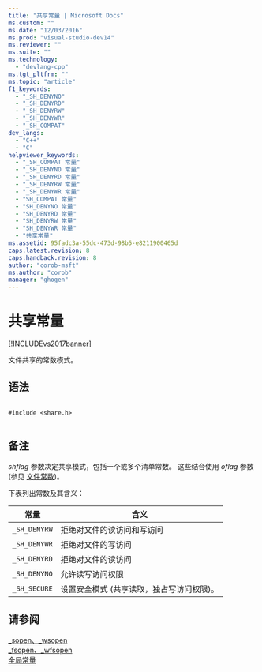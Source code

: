 ```yaml
---
title: "共享常量 | Microsoft Docs"
ms.custom: ""
ms.date: "12/03/2016"
ms.prod: "visual-studio-dev14"
ms.reviewer: ""
ms.suite: ""
ms.technology: 
  - "devlang-cpp"
ms.tgt_pltfrm: ""
ms.topic: "article"
f1_keywords: 
  - "_SH_DENYNO"
  - "_SH_DENYRD"
  - "_SH_DENYRW"
  - "_SH_DENYWR"
  - "_SH_COMPAT"
dev_langs: 
  - "C++"
  - "C"
helpviewer_keywords: 
  - "_SH_COMPAT 常量"
  - "_SH_DENYNO 常量"
  - "_SH_DENYRD 常量"
  - "_SH_DENYRW 常量"
  - "_SH_DENYWR 常量"
  - "SH_COMPAT 常量"
  - "SH_DENYNO 常量"
  - "SH_DENYRD 常量"
  - "SH_DENYRW 常量"
  - "SH_DENYWR 常量"
  - "共享常量"
ms.assetid: 95fadc3a-55dc-473d-98b5-e8211900465d
caps.latest.revision: 8
caps.handback.revision: 8
author: "corob-msft"
ms.author: "corob"
manager: "ghogen"
---
```

# 共享常量
[!INCLUDE[vs2017banner](../assembler/inline/includes/vs2017banner.md)]

文件共享的常数模式。  
  
## 语法  
  
```  
  
#include <share.h>  
  
```  
  
## 备注  
 *shflag* 参数决定共享模式，包括一个或多个清单常数。  这些结合使用 *oflag* 参数 \(参见 [文件常数](../c-runtime-library/file-constants.md)\)。  
  
 下表列出常数及其含义：  
  
|常量|含义|  
|--------|--------|  
|`_SH_DENYRW`|拒绝对文件的读访问和写访问|  
|`_SH_DENYWR`|拒绝对文件的写访问|  
|`_SH_DENYRD`|拒绝对文件的读访问|  
|`_SH_DENYNO`|允许读写访问权限|  
|`_SH_SECURE`|设置安全模式 \(共享读取，独占写访问权限\)。|  
  
## 请参阅  
 [\_sopen、\_wsopen](../c-runtime-library/reference/sopen-wsopen.md)   
 [\_fsopen、\_wfsopen](../c-runtime-library/reference/fsopen-wfsopen.md)   
 [全局常量](../c-runtime-library/global-constants.md)